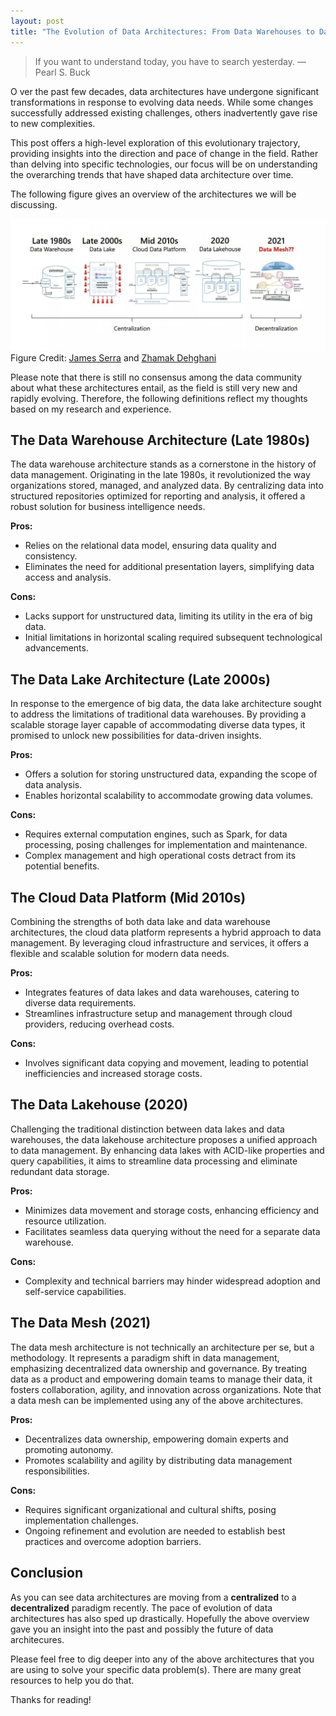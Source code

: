 ```yaml
---
layout: post
title: "The Evolution of Data Architectures: From Data Warehouses to Data Meshes"
---
```


> If you want to understand today, you have to search yesterday. —Pearl S. Buck

<p class="lead">
  <span class="first-letter">
    O
  </span>ver the past few decades, data architectures have undergone significant transformations in response to evolving data needs. While some changes successfully addressed existing challenges, others inadvertently gave rise to new complexities.
</p>

This post offers a high-level exploration of this evolutionary trajectory, providing insights into the direction and pace of change in the field. Rather than delving into specific technologies, our focus will be on understanding the overarching trends that have shaped data architecture over time.

The following figure gives an overview of the architectures we will be discussing.

<div class="image-with-caption">
  <img src="/public/images/3.png" alt="The Evolution of Data Architectures" />
<div class="image-caption">
  Figure Credit:
  <a href="https://www.linkedin.com/in/jamesserra/" target="_blank">James Serra</a> and
  <a href="https://www.linkedin.com/in/zhamak-dehghani/" target="_blank">Zhamak Dehghani</a>
</div>
</div>

Please note that there is still no consensus among the data community about what these architectures entail, as the field is still very new and rapidly evolving. Therefore, the following definitions reflect my thoughts based on my research and experience.

## The Data Warehouse Architecture (Late 1980s)

The data warehouse architecture stands as a cornerstone in the history of data management. Originating in the late 1980s, it revolutionized the way organizations stored, managed, and analyzed data. By centralizing data into structured repositories optimized for reporting and analysis, it offered a robust solution for business intelligence needs.

**Pros:**

- Relies on the relational data model, ensuring data quality and consistency.
- Eliminates the need for additional presentation layers, simplifying data access and analysis.

**Cons:**

- Lacks support for unstructured data, limiting its utility in the era of big data.
- Initial limitations in horizontal scaling required subsequent technological advancements.

## The Data Lake Architecture (Late 2000s)

In response to the emergence of big data, the data lake architecture sought to address the limitations of traditional data warehouses. By providing a scalable storage layer capable of accommodating diverse data types, it promised to unlock new possibilities for data-driven insights.

**Pros:**

- Offers a solution for storing unstructured data, expanding the scope of data analysis.
- Enables horizontal scalability to accommodate growing data volumes.

**Cons:**

- Requires external computation engines, such as Spark, for data processing, posing challenges for implementation and maintenance.
- Complex management and high operational costs detract from its potential benefits.

## The Cloud Data Platform (Mid 2010s)

Combining the strengths of both data lake and data warehouse architectures, the cloud data platform represents a hybrid approach to data management. By leveraging cloud infrastructure and services, it offers a flexible and scalable solution for modern data needs.

**Pros:**

- Integrates features of data lakes and data warehouses, catering to diverse data requirements.
- Streamlines infrastructure setup and management through cloud providers, reducing overhead costs.

**Cons:**

- Involves significant data copying and movement, leading to potential inefficiencies and increased storage costs.

## The Data Lakehouse (2020)

Challenging the traditional distinction between data lakes and data warehouses, the data lakehouse architecture proposes a unified approach to data management. By enhancing data lakes with ACID-like properties and query capabilities, it aims to streamline data processing and eliminate redundant data storage.

**Pros:**

- Minimizes data movement and storage costs, enhancing efficiency and resource utilization.
- Facilitates seamless data querying without the need for a separate data warehouse.

**Cons:**

- Complexity and technical barriers may hinder widespread adoption and self-service capabilities.

## The Data Mesh (2021)

The data mesh architecture is not technically an architecture per se, but a methodology. It represents a paradigm shift in data management, emphasizing decentralized data ownership and governance. By treating data as a product and empowering domain teams to manage their data, it fosters collaboration, agility, and innovation across organizations. Note that a data mesh can be implemented using any of the above architectures.

**Pros:**

- Decentralizes data ownership, empowering domain experts and promoting autonomy.
- Promotes scalability and agility by distributing data management responsibilities.

**Cons:**

- Requires significant organizational and cultural shifts, posing implementation challenges.
- Ongoing refinement and evolution are needed to establish best practices and overcome adoption barriers.

## Conclusion

As you can see data architectures are moving from a **centralized** to a **decentralized** paradigm recently. The pace of evolution of data architectures has also sped up drastically. Hopefully the above overview gave you an insight into the past and possibly the future of data architecures.

Please feel free to dig deeper into any of the above architectures that you are using to solve your specific data problem(s). There are many great resources to help you do that.

Thanks for reading!
